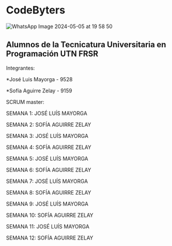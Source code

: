 # CodeByters
![WhatsApp Image 2024-05-05 at 19 58 50](https://github.com/CodeStrong2023/CodeByters/assets/111624056/7febf3a8-62e8-4873-97d7-f082c9ceb738)

Alumnos de la Tecnicatura Universitaria en Programación UTN FRSR
-
Integrantes:

*José Luis Mayorga - 9528

*Sofía Aguirre Zelay - 9159


SCRUM master:

SEMANA 1: JOSÉ LUÍS MAYORGA

SEMANA 2: SOFÍA AGUIRRE ZELAY

SEMANA 3: JOSÉ LUÍS MAYORGA

SEMANA 4: SOFÍA AGUIRRE ZELAY

SEMANA 5: JOSÉ LUÍS MAYORGA

SEMANA 6: SOFÍA AGUIRRE ZELAY

SEMANA 7: JOSÉ LUÍS MAYORGA

SEMANA 8: SOFÍA AGUIRRE ZELAY

SEMANA 9: JOSÉ LUÍS MAYORGA

SEMANA 10: SOFÍA AGUIRRE ZELAY

SEMANA 11: JOSÉ LUÍS MAYORGA

SEMANA 12: SOFÍA AGUIRRE ZELAY
